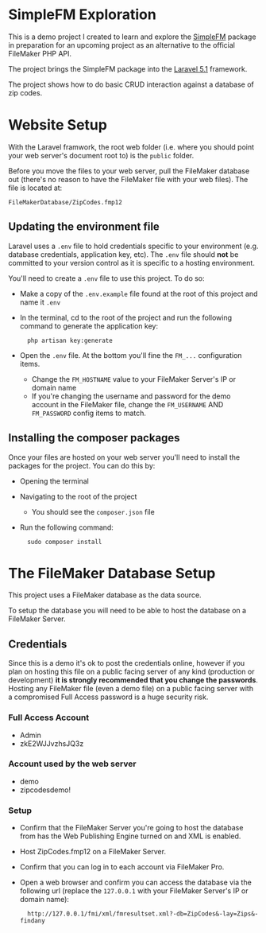 # SimpleFM Exploration

This is a demo project I created to learn and explore the [SimpleFM](https://github.com/soliantconsulting/SimpleFM) package in preparation for an upcoming project as an alternative to the official FileMaker PHP API. 

The project brings the SimpleFM package into the [Laravel 5.1](http://laravel.com/) framework.

The project shows how to do basic CRUD interaction against a database of zip codes.


# Website Setup

With the Laravel framwork, the root web folder (i.e. where you should point your web server's document root to) is the `public` folder.

Before you move the files to your web server, pull the FileMaker database out (there's no reason to have the FileMaker file with your web files). The file is located at:

    FileMakerDatabase/ZipCodes.fmp12

## Updating the environment file

Laravel uses a `.env` file to hold credentials specific to your environment (e.g. database credentials, application key, etc). The `.env` file should **not** be committed to your version control as it is specific to a hosting environment. 

You'll need to create a `.env` file to use this project. To do so:

- Make a copy of the `.env.example` file found at the root of this project and name it `.env`
- In the terminal, cd to the root of the project and run the following command to generate the application key:

        php artisan key:generate

- Open the `.env` file. At the bottom you'll fine the `FM_...` configuration items.
    - Change the `FM_HOSTNAME` value to your FileMaker Server's IP or domain name
    - If you're changing the username and password for the demo account in the FileMaker file, change the `FM_USERNAME` AND `FM_PASSWORD` config items to match. 

## Installing the composer packages

Once your files are hosted on your web server you'll need to install the packages for the project. You can do this by:

- Opening the terminal
- Navigating to the root of the project
    - You should see the `composer.json` file
- Run the following command:

        sudo composer install

# The FileMaker Database Setup

This project uses a FileMaker database as the data source.

To setup the database you will need to be able to host the database on a FileMaker Server.

## Credentials

Since this is a demo it's ok to post the credentials online, however if you plan on hosting this file on a public facing server of any kind (production or development) **it is strongly recommended that you change the passwords**. Hosting any FileMaker file (even a demo file) on a public facing server with a compromised Full Access password is a huge security risk.

### Full Access Account
- Admin
- zkE2WJJvzhsJQ3z

### Account used by the web server
- demo
- zipcodesdemo!

### Setup

- Confirm that the FileMaker Server you're going to host the database from has the Web Publishing Engine turned on and XML is enabled.
- Host ZipCodes.fmp12 on a FileMaker Server.
- Confirm that you can log in to each account via FileMaker Pro.
- Open a web browser and confirm you can access the database via the following url (replace the `127.0.0.1` with your FileMaker Server's IP or domain name):
    
        http://127.0.0.1/fmi/xml/fmresultset.xml?-db=ZipCodes&-lay=Zips&-findany
